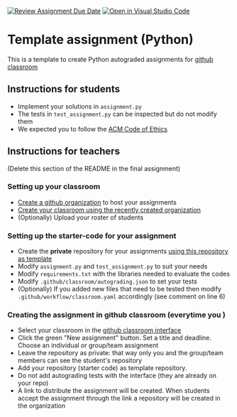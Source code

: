 [![Review Assignment Due Date](https://classroom.github.com/assets/deadline-readme-button-22041afd0340ce965d47ae6ef1cefeee28c7c493a6346c4f15d667ab976d596c.svg)](https://classroom.github.com/a/42GQK2hK)
[![Open in Visual Studio Code](https://classroom.github.com/assets/open-in-vscode-2e0aaae1b6195c2367325f4f02e2d04e9abb55f0b24a779b69b11b9e10269abc.svg)](https://classroom.github.com/online_ide?assignment_repo_id=19305396&assignment_repo_type=AssignmentRepo)
# Template assignment (Python)

This is a template to create Python autograded assignments for [github classroom](https://classroom.github.com/classrooms)

## Instructions for students

- Implement your solutions in `assignment.py`
- The tests in `test_assignment.py` can be inspected but do not modify them
- We expected you to follow the [ACM Code of Ethics](https://www.acm.org/code-of-ethics)


## Instructions for teachers 

(Delete this section of the README in the final assignment)

### Setting up your classroom 

- [Create a github organization](https://docs.github.com/en/organizations/collaborating-with-groups-in-organizations/creating-a-new-organization-from-scratch) to host your assignments
- [Create your classroom using the recently created organization](https://docs.github.com/en/education/manage-coursework-with-github-classroom/teach-with-github-classroom/manage-classrooms)
- (Optionally) Upload your roster of students


### Setting up the starter-code for your assignment 

- Create the **private** repository for your assignments [using this repository as template](https://docs.github.com/en/repositories/creating-and-managing-repositories/creating-a-repository-from-a-template)
- Modify `assignment.py` and `test_assignment.py` to suit your needs
- Modify `requirements.txt` with the libraries needed to evaluate the codes
- Modify `.github/classroom/autograding.json` to set your tests
- (Optionally) If you added new files that need to be tested then modify `.github/workflow/classroom.yaml` accordingly (see comment on line 6)


### Creating the assignment in github classroom (everytime you )

- Select your classroom in the [github classroom interface](https://classroom.github.com/classrooms)
- Click the green "New assignment" button. Set a title and deadline. Choose an individual or group/team assignment
- Leave the repository as private: that way only you and the group/team members can see the student's repository
- Add your repository (starter code) as template repository. 
- Do not add autograding tests with the interface (they are already on your repo)
- A link to distribute the assignment will be created. When students accept the assignment through the link a repository will be created in the organization